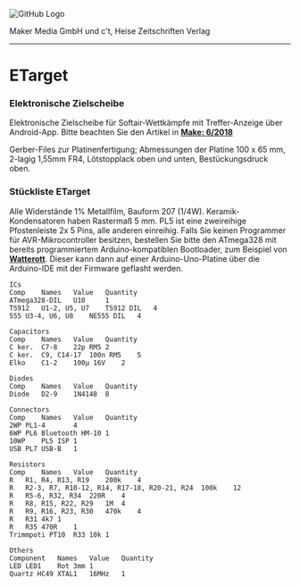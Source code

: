 ![GitHub Logo](http://www.heise.de/make/icons/make_logo.png)

Maker Media GmbH und c't, Heise Zeitschriften Verlag

***

# ETarget

### Elektronische Zielscheibe

Elektronische Zielscheibe für Softair-Wettkämpfe mit Treffer-Anzeige über Android-App. Bitte beachten Sie den Artikel in **[Make: 6/2018](https://shop.heise.de/katalog/make-6-2018)**

Gerber-Files zur Platinenfertigung; Abmessungen der Platine 100 x 65 mm, 2-lagig 1,55mm FR4, Lötstopplack oben und unten, Bestückungsdruck oben.

### Stückliste ETarget

Alle Widerstände 1% Metallfilm, Bauform 207 (1/4W). Keramik-Kondensatoren haben Rastermaß 5 mm. PL5 ist eine zweireihige Pfostenleiste 2x 5 Pins, alle anderen einreihig. Falls Sie keinen Programmer für AVR-Mikrocontroller besitzen, bestellen Sie bitte den ATmega328 mit bereits programmiertem Arduino-kompatiblen Bootloader, zum Beispiel von **[Watterott](https://www.watterott.com/de/ATmega328-Arduino-Bootloader)**. Dieser kann dann auf einer Arduino-Uno-Platine über die Arduino-IDE mit der Firmware geflasht werden.
			
	ICs			
	Comp	Names	Value	Quantity
	ATmega328-DIL	U10		1
	TS912	U1-2, U5, U7	TS912 DIL	4
	555	U3-4, U6, U8	NE555 DIL	4
				
	Capacitors			
	Comp	Names	Value	Quantity
	C ker.	C7-8	22p RM5	2
	C ker.	C9, C14-17	100n RM5	5
	Elko	C1-2	100µ 16V	2
				
	Diodes			
	Comp	Names	Value	Quantity
	Diode	D2-9	1N4148	8
				
	Connectors			
	Comp	Names	Value	Quantity
	2WP	PL1-4		4
	6WP	PL6	Bluetooth HM-10	1
	10WP	PL5	ISP	1
	USB	PL7	USB-B	1
				
	Resistors			
	Comp	Names	Value	Quantity
	R	R1, R4, R13, R19	200k	4
	R	R2-3, R7, R10-12, R14, R17-18, R20-21, R24	100k	12
	R	R5-6, R32, R34	220R	4
	R	R8, R15, R22, R29	1M	4
	R	R9, R16, R23, R30	470k	4
	R	R31	4k7	1
	R	R35	470R	1
	Trimmpoti PT10	R33	10k	1
				
	Others			
	Component	Names	Value	Quantity
	LED	LED1	Rot 3mm	1
	Quartz HC49	XTAL1	16MHz	1


